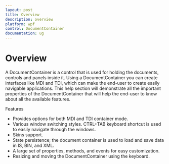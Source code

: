 ```yaml
---
layout: post
title: Overview
description: overview
platform: wpf
control: DocumentContainer
documentation: ug
---
```


# Overview

A DocumentContainer is a control that is used for holding the documents, controls and panels inside it. Using a DocumentContainer you can create interfaces like MDI and TDI, which can make the end-user to create easily navigable applications. This help section will demonstrate all the important properties of the DocumentContainer that will help the end-user to know about all the available features.

Features

* Provides options for both MDI and TDI container mode.
* Various window switching styles. CTRL+TAB keyboard shortcut is used to easily navigate through the windows.
* Skins support.
* State persistence; the document container is used to load and save data in IS, BIN, and XML.
* A large set of properties, methods, and events for easy customization.
* Resizing and moving the DocumentContainer using the keyboard.



